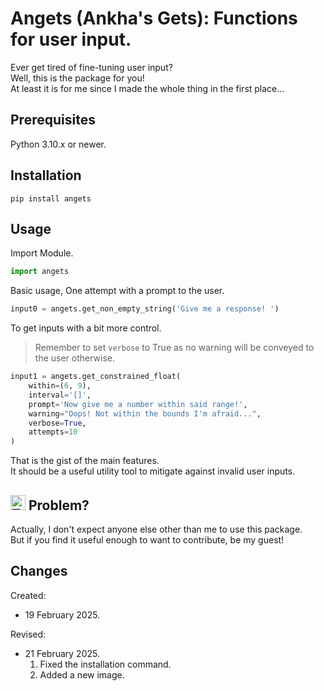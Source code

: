 # Angets (Ankha's Gets): Functions for user input.

Ever get tired of fine-tuning user input?
\
Well, this is the package for you!
\
At least it is for me since I made the whole thing in the first place...

## Prerequisites

Python 3.10.x or newer.

## Installation

`pip install angets`

## Usage

Import Module.

```python
import angets
```

Basic usage, One attempt with a prompt to the user.

```python
input0 = angets.get_non_empty_string('Give me a response! ')
```

To get inputs with a bit more control.
> Remember to set `verbose` to True as no warning will be conveyed to the user otherwise.

```python
input1 = angets.get_constrained_float(
    within=(6, 9),
    interval='[]',
    prompt='Now give me a number within said range!',
    warning="Oops! Not within the bounds I'm afraid...",
    verbose=True,
    attempts=10
)
```

That is the gist of the main features.
\
It should be a useful utility tool to mitigate against invalid user inputs.

## <img src="/assets/images/troll_face.png" alt="Troll Face" style="height: 24px; width: 24px;" /> Problem?

Actually, I don't expect anyone else other than me to use this package.
\
But if you find it useful enough to want to contribute, be my guest!

## Changes

Created:

- 19 February 2025.

Revised:

- 21 February 2025.
  1. Fixed the installation command.
  2. Added a new image.